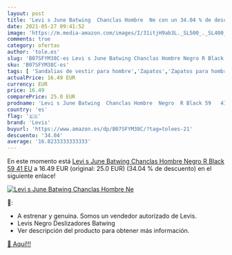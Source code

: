 ```yaml
---
layout: post
title: 'Levi s June Batwing  Chanclas Hombre  Ne con un 34.04 % de descuento'
date: 2021-05-27 09:41:52
image: 'https://m.media-amazon.com/images/I/31itjH9ab3L._SL500_._SL400_.jpg'
comments: true
category: ofertas
author: 'tole.es'
slug: 'B07SFYM38C-es Levi s June Batwing Chanclas Hombre Negro R Black 59 41 EU'
sku: 'B07SFYM38C-es'
tags: [ 'Sandalias de vestir para hombre','Zapatos','Zapatos para hombre','Zapatos y complementos','chanclas','levis', ]
actualPrice: 16.49 EUR
currency: EUR
price: 16.49
comparePrice: 25.0 EUR
prodname: 'Levi s June Batwing  Chanclas Hombre  Negro  R Black 59   41 EU'
country: 'es'
flag: '🇪🇸'
brand: 'Levis'
buyurl: 'https://www.amazon.es/dp/B07SFYM38C/?tag=tolees-21'
descuento: '34.04'
average: '16.8233333333333'
---
```


En este momento está [Levi s June Batwing  Chanclas Hombre  Negro  R Black 59   41 EU](https://www.amazon.es/dp/B07SFYM38C/?tag=tolees-21) a 16.49 EUR (original: 25.0 EUR) (34.04 %  de descuento) en el siguiente enlace!

[![Levi s June Batwing  Chanclas Hombre  Ne](https://m.media-amazon.com/images/I/31itjH9ab3L._SL500_._SL400_.jpg)](https://www.amazon.es/dp/B07SFYM38C/?tag=tolees-21)

🔎:

- A estrenar y genuina. Somos un vendedor autorizado de Levis.
- Levis Negro Deslizadores Batwing
- Ver descripción del producto para obtener más información.

[🛒 Aquí!!!](https://www.amazon.es/dp/B07SFYM38C/?tag=tolees-21)
